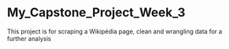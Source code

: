 # My_Capstone_Project_Week_3
This project is for scraping a Wikipédia page, clean and wrangling data for a further analysis

